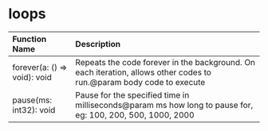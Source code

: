 # loops

|Function Name| Description|
|:---|:---|
|forever(a: () => void): void |Repeats the code forever in the background. On each iteration, allows other codes to run.@param body code to execute|
|pause(ms: int32): void |Pause for the specified time in milliseconds@param ms how long to pause for, eg: 100, 200, 500, 1000, 2000|
